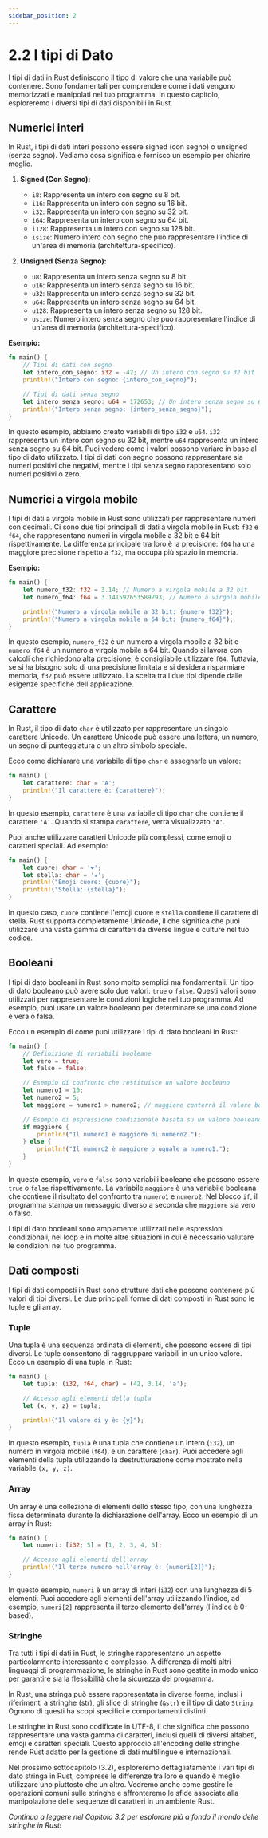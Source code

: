 ```yaml
---
sidebar_position: 2
---
```

# 2.2 I tipi di Dato
I tipi di dati in Rust definiscono il tipo di valore che una variabile può contenere. Sono fondamentali per comprendere come i dati vengono memorizzati e manipolati nel tuo programma. In questo capitolo, esploreremo i diversi tipi di dati disponibili in Rust.

## Numerici interi

In Rust, i tipi di dati interi possono essere signed (con segno) o unsigned (senza segno). Vediamo cosa significa e fornisco un esempio per chiarire meglio.
1. **Signed (Con Segno):**
   - `i8`: Rappresenta un intero con segno su 8 bit.
   - `i16`: Rappresenta un intero con segno su 16 bit.
   - `i32`: Rappresenta un intero con segno su 32 bit.
   - `i64`: Rappresenta un intero con segno su 64 bit.
   - `i128`: Rappresenta un intero con segno su 128 bit.
   - `isize`: Numero intero con segno che può rappresentare l'indice di un'area di memoria (architettura-specifico).

2. **Unsigned (Senza Segno):**
   - `u8`: Rappresenta un intero senza segno su 8 bit.
   - `u16`: Rappresenta un intero senza segno su 16 bit.
   - `u32`: Rappresenta un intero senza segno su 32 bit.
   - `u64`: Rappresenta un intero senza segno su 64 bit.
   - `u128`: Rappresenta un intero senza segno su 128 bit.
   - `usize`: Numero intero senza segno che può rappresentare l'indice di un'area di memoria (architettura-specifico). 

**Esempio:**

```rust
fn main() {
    // Tipi di dati con segno
    let intero_con_segno: i32 = -42; // Un intero con segno su 32 bit
    println!("Intero con segno: {intero_con_segno}");

    // Tipi di dati senza segno
    let intero_senza_segno: u64 = 172653; // Un intero senza segno su 64 bit
    println!("Intero senza segno: {intero_senza_segno}");
}
```
In questo esempio, abbiamo creato variabili di tipo `i32` e `u64`. `i32` rappresenta un intero con segno su 32 bit, mentre `u64` rappresenta un intero senza segno su 64 bit. Puoi vedere come i valori possono variare in base al tipo di dato utilizzato. I tipi di dati con segno possono rappresentare sia numeri positivi che negativi, mentre i tipi senza segno rappresentano solo numeri positivi o zero.

## Numerici a virgola mobile
I tipi di dati a virgola mobile in Rust sono utilizzati per rappresentare numeri con decimali. Ci sono due tipi principali di dati a virgola mobile in Rust: `f32` e `f64`, che rappresentano numeri in virgola mobile a 32 bit e 64 bit rispettivamente. La differenza principale tra loro è la precisione: `f64` ha una maggiore precisione rispetto a `f32`, ma occupa più spazio in memoria.

**Esempio:**
```rust
fn main() {
    let numero_f32: f32 = 3.14; // Numero a virgola mobile a 32 bit
    let numero_f64: f64 = 3.141592653589793; // Numero a virgola mobile a 64 bit

    println!("Numero a virgola mobile a 32 bit: {numero_f32}");
    println!("Numero a virgola mobile a 64 bit: {numero_f64}");
}
```
In questo esempio, `numero_f32` è un numero a virgola mobile a 32 bit e `numero_f64` è un numero a virgola mobile a 64 bit. Quando si lavora con calcoli che richiedono alta precisione, è consigliabile utilizzare `f64`. Tuttavia, se si ha bisogno solo di una precisione limitata e si desidera risparmiare memoria, `f32` può essere utilizzato. La scelta tra i due tipi dipende dalle esigenze specifiche dell'applicazione.

## Carattere
In Rust, il tipo di dato `char` è utilizzato per rappresentare un singolo carattere Unicode. Un carattere Unicode può essere una lettera, un numero, un segno di punteggiatura o un altro simbolo speciale.

Ecco come dichiarare una variabile di tipo `char` e assegnarle un valore:

```rust
fn main() {
    let carattere: char = 'A';
    println!("Il carattere è: {carattere}");
}
```

In questo esempio, `carattere` è una variabile di tipo `char` che contiene il carattere `'A'`. Quando si stampa `carattere`, verrà visualizzato `'A'`.

Puoi anche utilizzare caratteri Unicode più complessi, come emoji o caratteri speciali. Ad esempio:

```rust
fn main() {
    let cuore: char = '❤';
    let stella: char = '★';
    println!("Emoji cuore: {cuore}");
    println!("Stella: {stella}");
}
```

In questo caso, `cuore` contiene l'emoji cuore e `stella` contiene il carattere di stella. Rust supporta completamente Unicode, il che significa che puoi utilizzare una vasta gamma di caratteri da diverse lingue e culture nel tuo codice.

## Booleani
I tipi di dato booleani in Rust sono molto semplici ma fondamentali. Un tipo di dato booleano può avere solo due valori: `true` o `false`. Questi valori sono utilizzati per rappresentare le condizioni logiche nel tuo programma. Ad esempio, puoi usare un valore booleano per determinare se una condizione è vera o falsa.

Ecco un esempio di come puoi utilizzare i tipi di dato booleani in Rust:

```rust
fn main() {
    // Definizione di variabili booleane
    let vero = true;
    let falso = false;

    // Esempio di confronto che restituisce un valore booleano
    let numero1 = 10;
    let numero2 = 5;
    let maggiore = numero1 > numero2; // maggiore conterrà il valore booleano true

    // Esempio di espressione condizionale basata su un valore booleano
    if maggiore {
        println!("Il numero1 è maggiore di numero2.");
    } else {
        println!("Il numero2 è maggiore o uguale a numero1.");
    }
}
```

In questo esempio, `vero` e `falso` sono variabili booleane che possono essere `true` o `false` rispettivamente. La variabile `maggiore` è una variabile booleana che contiene il risultato del confronto tra `numero1` e `numero2`. Nel blocco `if`, il programma stampa un messaggio diverso a seconda che `maggiore` sia vero o falso.

I tipi di dato booleani sono ampiamente utilizzati nelle espressioni condizionali, nei loop e in molte altre situazioni in cui è necessario valutare le condizioni nel tuo programma.

## Dati composti
I tipi di dati composti in Rust sono strutture dati che possono contenere più valori di tipi diversi. Le due principali forme di dati composti in Rust sono le tuple e gli array.

### Tuple
Una tupla è una sequenza ordinata di elementi, che possono essere di tipi diversi. Le tuple consentono di raggruppare variabili in un unico valore.
Ecco un esempio di una tupla in Rust:

```rust
fn main() {
    let tupla: (i32, f64, char) = (42, 3.14, 'a');

    // Accesso agli elementi della tupla
    let (x, y, z) = tupla;

    println!("Il valore di y è: {y}");
}
```

In questo esempio, `tupla` è una tupla che contiene un intero (`i32`), un numero in virgola mobile (`f64`), e un carattere (`char`). Puoi accedere agli elementi della tupla utilizzando la destrutturazione come mostrato nella variabile `(x, y, z)`.

### Array
Un array è una collezione di elementi dello stesso tipo, con una lunghezza fissa determinata durante la dichiarazione dell'array.
Ecco un esempio di un array in Rust:

```rust
fn main() {
    let numeri: [i32; 5] = [1, 2, 3, 4, 5];

    // Accesso agli elementi dell'array
    println!("Il terzo numero nell'array è: {numeri[2]}");
}
```

In questo esempio, `numeri` è un array di interi (`i32`) con una lunghezza di 5 elementi. Puoi accedere agli elementi dell'array utilizzando l'indice, ad esempio, `numeri[2]` rappresenta il terzo elemento dell'array (l'indice è 0-based).

### Stringhe
Tra tutti i tipi di dati in Rust, le stringhe rappresentano un aspetto particolarmente interessante e complesso. A differenza di molti altri linguaggi di programmazione, le stringhe in Rust sono gestite in modo unico per garantire sia la flessibilità che la sicurezza del programma.

In Rust, una stringa può essere rappresentata in diverse forme, inclusi i riferimenti a stringhe (str), gli slice di stringhe (`&str`) e il tipo di dato `String`. Ognuno di questi ha scopi specifici e comportamenti distinti.

Le stringhe in Rust sono codificate in UTF-8, il che significa che possono rappresentare una vasta gamma di caratteri, inclusi quelli di diversi alfabeti, emoji e caratteri speciali. Questo approccio all'encoding delle stringhe rende Rust adatto per la gestione di dati multilingue e internazionali.

Nel prossimo sottocapitolo (3.2), esploreremo dettagliatamente i vari tipi di dato stringa in Rust, comprese le differenze tra loro e quando è meglio utilizzare uno piuttosto che un altro. Vedremo anche come gestire le operazioni comuni sulle stringhe e affronteremo le sfide associate alla manipolazione delle sequenze di caratteri in un ambiente Rust.

*Continua a leggere nel Capitolo 3.2 per esplorare più a fondo il mondo delle stringhe in Rust!*